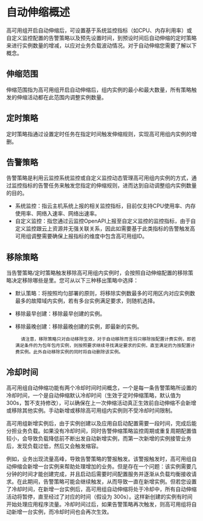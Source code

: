 # 自动伸缩概述

高可用组开启自动伸缩后，可设置基于系统监控指标（如CPU、内存利用率）或自定义监控配置的告警策略以及预先设置时间，到预设时间后自动伸缩的定时策略来进行实例数量的增减，以应对业务负载波动情况。对于自动伸缩您需要了解以下概念。

## 伸缩范围
伸缩范围指为高可用组开启自动伸缩后，组内实例的最小和最大数量，所有策略触发的伸缩活动都在此范围内调整实例数量。

## 定时策略
定时策略指通过设置定时任务在指定时间触发伸缩规则，实现高可用组内实例的增删。

## 告警策略
告警策略是利用云监控系统监控或自定义监控动态管理高可用组内实例的方式，通过监控指标的告警任务来触发您指定的伸缩规则，进而达到自动调整组内实例数量的目的。
* 系统监控：指云主机系统上报的相关监控指标，目前仅支持CPU使用率、内存使用率、网络入速率、网络出速率。
* 自定义监控：指您通过云监控OpenAPI上报至自定义监控的监控指标，由于自定义监控跟云上资源并无强关联关系，因此如需要基于此类指标的告警触发高可用组调整需要确保上报指标的维度中包含高可用组ID。
## 移除策略

当告警策略/定时策略触发移除高可用组内实例时，会按照自动伸缩配置的移除策略决定移除哪些是里。您可从以下三种移出策略中选择：

* 默认策略：将按照均匀部署的原则，将移除实例数最多的可用区内对应实例数最多的故障域内实例，若有多台实例满足要求，则随机选择。
* 移除最早创建：移除最早创建的实例。
* 移除最晚创建：移除最晚创建的实例，即最新的实例。

		请注意，移除策略只对自动移除生效，对于自动移除而言将只移除按配置计费实例，即若满足条件的为包年包月实例，则按照要求继续寻找满足要求的实例，直至满足的为按配置计费实例。此外自动移除实例的同时将自动删除该实例。

## 冷却时间

高可用组自动伸缩功能有两个冷却时间时间概念，一个是每一条告警策略所设置的冷却时间，一个是自动伸缩默认冷却时间（生效于定时伸缩策略，默认值为300s，暂不支持修改），可以确保在上一次伸缩活动真正生效前自动伸缩不会新增或移除其他实例。手动新增或移除高可用组内实例则不受冷却时间限制。

高可用组新增实例后，由于实例创建以及应用自启动配置需要一段时间，完成后能分担业务负载。如果没有冷却时间，同时告警伸缩策略监控周期或重复周期配置值较小，会导致负载降低前不断出发自动新增实例，而第一次新增的实例接管业务后，发现负载过低，然后又会触发缩容。

例如，业务出现流量高峰，导致告警策略的警报触发。该警报触发时，高可用组自动伸缩会新增一台实例来帮助处理增加的业务。但是存在一个问题：该实例需要几分钟的时间才能创建完成，并且启动后需要时间配置服务并逐渐从负载均衡接收请求。在此期间，告警策略可能会继续触发，从而导致一直在新增实例。但若您设置了冷却时间，在新增一台实例后，高可用组自动伸缩将处于冷却中，所有自动伸缩活动将暂停，直至经过了对应的时间（假设为 300s）。这样新创建的实例有时间开始处理应用程序流量。冷却时间过后，如果告警策略再次触发，则高可用组将自动新增一台实例，而冷却时间也会再次生效。
